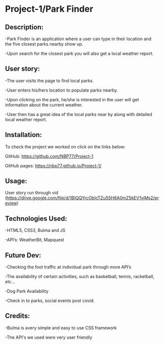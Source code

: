 # Project-1/Park Finder

## Description:

-Park Finder is an application where a user can type in their location and the five closest parks nearby show up. 

-Upon search for the closest park you will also get a local weather report.  

## User story:

-The user visits the page to find local parks.

-User enters his/hers location to populate parks nearby.

-Upon clicking on the park, he/she is interested in the user will get information about the current weather.

-User then has a great idea of the local parks near by along with detailed local weather report. 
 

## Installation:

To check the project we worked on click on the links below: 

GitHub: https://github.com/NBP77/Project-1

GitHub pages: https://nbp77.github.io/Project-1/ 

## Usage:

User story run through vid (https://drive.google.com/file/d/1BIQQYrcObIcTZu5SH6A0mZ5kEV1yjMs2/preview)

## Technologies Used:

-HTML5, CSS3, Bulma and JS

-API’s: WeatherBit, Mapquest

## Future Dev:

-Checking the foot traffic at individual park through more API’s

-The availability of certain activities, such as basketball, tennis, racketball, etc...

-Dog Park Availability

-Check in to parks, social events post covid. 


## Credits:

-Bulma is avery simple and easy to use CSS framework

-The API's we used were very user friendly 


